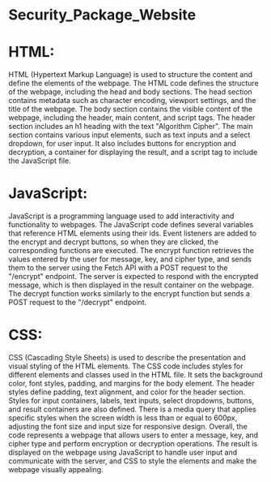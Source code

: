 # Security_Package_Website

# HTML:

HTML (Hypertext Markup Language) is used to structure the content and define the elements of the webpage.
The HTML code defines the structure of the webpage, including the head and body sections.
The head section contains metadata such as character encoding, viewport settings, and the title of the webpage.
The body section contains the visible content of the webpage, including the header, main content, and script tags.
The header section includes an h1 heading with the text "Algorithm Cipher".
The main section contains various input elements, such as text inputs and a select dropdown, for user input.
It also includes buttons for encryption and decryption, a container for displaying the result, and a script tag to include the JavaScript file.

# JavaScript:

JavaScript is a programming language used to add interactivity and functionality to webpages.
The JavaScript code defines several variables that reference HTML elements using their ids.
Event listeners are added to the encrypt and decrypt buttons, so when they are clicked, the corresponding functions are executed.
The encrypt function retrieves the values entered by the user for message, key, and cipher type, and sends them to the server using the Fetch API with a POST request to the "/encrypt" endpoint.
The server is expected to respond with the encrypted message, which is then displayed in the result container on the webpage.
The decrypt function works similarly to the encrypt function but sends a POST request to the "/decrypt" endpoint.

# CSS:

CSS (Cascading Style Sheets) is used to describe the presentation and visual styling of the HTML elements.
The CSS code includes styles for different elements and classes used in the HTML file.
It sets the background color, font styles, padding, and margins for the body element.
The header styles define padding, text alignment, and color for the header section.
Styles for input containers, labels, text inputs, select dropdowns, buttons, and result containers are also defined.
There is a media query that applies specific styles when the screen width is less than or equal to 600px, adjusting the font size and input size for responsive design.
Overall, the code represents a webpage that allows users to enter a message, key, and cipher type and perform encryption or decryption operations. The result is displayed on the webpage using JavaScript to handle user input and communicate with the server, and CSS to style the elements and make the webpage visually appealing.

